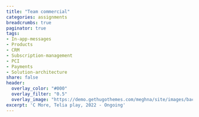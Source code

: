 ```yaml
---
title: "Team commercial"
categories: assignments
breadcrumbs: true
paginator: true
tags:
- In-app-messages
- Products
- CRM
- Subscription-management
- PCI
- Payments
- Solution-architecture
share: false
header:
  overlay_color: "#000"
  overlay_filter: "0.5"
  overlay_image: "https://demo.gethugothemes.com/meghna/site/images/backgrounds/hero-area.jpg"
excerpt: 'C More, Telia play, 2022 - Ongoing'
---
```

<Br/>
 
